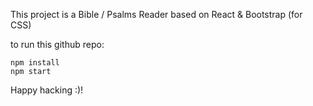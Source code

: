 This project is a Bible / Psalms Reader based on React & Bootstrap (for CSS)

to run this github repo:
```
npm install
npm start
```

Happy hacking :)!